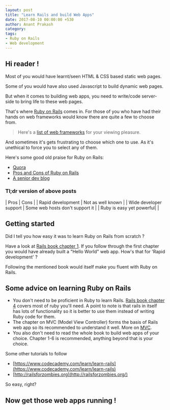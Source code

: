 ```yaml
---
layout: post
title: "Learn Rails and build Web Apps"
date: 2017-08-10 00:00:00 +530
author: Anant Prakash
category:
tags:
- Ruby on Rails
- Web development
---
```


## Hi reader !

Most of you would have learnt/seen HTML & CSS based static web pages.

Some of you would have also used Javascript to build dynamic web pages.

But when it comes to building web apps, you need to write/code server-side to bring life
to these web pages.

That's where [Ruby on Rails](https://en.wikipedia.org/wiki/Ruby_on_Rails) comes in.
For those of you who have had their hands on web frameworks would know there are
quite a few to choose from.

> Here's a [list of web frameworks](https://developer.mozilla.org/en-US/docs/Learn/Server-side/First_steps/Web_frameworks#A_few_good_web_frameworks) for your viewing pleasure.

And sometimes it's gets frustrating to choose which one to use. As it's unethical to force you
to select any of them.

Here's some good old praise for Ruby on Rails:
* [Quora](https://www.quora.com/Why-do-so-many-startups-use-Ruby-on-Rails)
* [Pros and Cons of Ruby on Rails](https://bitzesty.com/2014/03/03/ruby-on-rails-what-it-is-and-why-we-use-it-for-web-applications)
* [A senior dev blog](https://www.toptal.com/ruby-on-rails/after-two-decades-of-programming-i-use-rails)

### Tl;dr version of above posts

| Pros | Cons |
| Rapid development | Not as well known |
| Wide developer support | Some web hosts don't support it |
| Ruby is easy yet powerful|  |

## Getting started

Did I tell you how easy it was to learn Ruby on Rails from scratch ?

Have a look at [Rails book chapter 1](https://www.railstutorial.org/book/beginning).
If you follow through the first chapter you would have already built a "Hello World" web app.
How's that for 'Rapid development' ?

Following the mentioned book would itself make you fluent with Ruby on Rails.

## Some advice on learning Ruby on Rails

* You don't need to be proficient in Ruby to learn Rails. [Rails book chapter 4](https://www.railstutorial.org/book/rails_flavored_ruby) covers most of ruby you'll need. A point to note is that rails in itself has lots of
functionality so it is better to use them instead of writing Ruby code for them.
* The chapter on MVC (Model View Controller) forms the basis of Rails web app so its recommended
to understand it well. More on [MVC](https://blog.codinghorror.com/understanding-model-view-controller/).
* You also don't need to read the whole book to build web apps of your choice.
Chapter 1-6 is recommended, anything beyond that is your choice.

Some other tutorials to follow

* [https://www.codecademy.com/learn/learn-rails](https://www.codecademy.com/learn/learn-rails)
* [http://railsforzombies.org](http://railsforzombies.org/)

So easy, right?

## Now get those web apps running !
